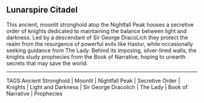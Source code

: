 ## Lunarspire Citadel

This ancient, moonlit stronghold atop the Nightfall Peak houses a secretive order of knights dedicated to maintaining the balance between light and darkness. Led by a descendant of Sir George DracoLich they protect the realm from the resurgence of powerful evils like Hastur, while occasionally seeking guidance from The Lady. Behind its imposing, silver-lined walls, the knights study prophecies from the Book of Narrative, hoping to unearth secrets that may save the world.


---

TAGS:Ancient Stronghold | Moonlit | Nightfall Peak | Secretive Order | Knights | Light and Darkness | Sir George Dracolich | The Lady | Book of Narrative | Prophecies
